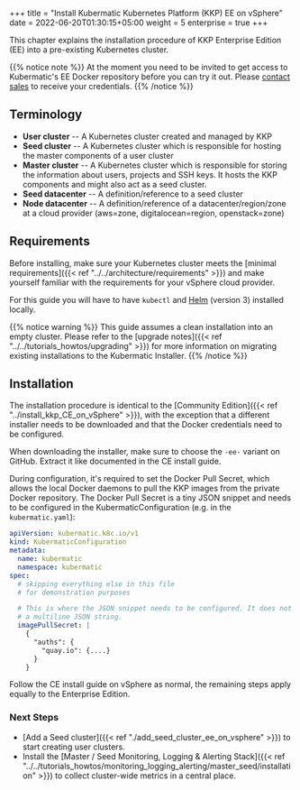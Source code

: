 +++
title = "Install Kubermatic Kubernetes Platform (KKP) EE on vSphere"
date =  2022-06-20T01:30:15+05:00
weight = 5
enterprise = true
+++

This chapter explains the installation procedure of KKP Enterprise Edition (EE) into a pre-existing
Kubernetes cluster.

{{% notice note %}}
At the moment you need to be invited to get access to Kubermatic's EE Docker repository before you can try it out.
Please [contact sales](mailto:sales@kubermatic.com) to receive your credentials.
{{% /notice %}}

## Terminology

* **User cluster** -- A Kubernetes cluster created and managed by KKP
* **Seed cluster** -- A Kubernetes cluster which is responsible for hosting the master components of a user cluster
* **Master cluster** -- A Kubernetes cluster which is responsible for storing the information about users, projects and SSH keys. It hosts the KKP components and might also act as a seed cluster.
* **Seed datacenter** -- A definition/reference to a seed cluster
* **Node datacenter** -- A definition/reference of a datacenter/region/zone at a cloud provider (aws=zone, digitalocean=region, openstack=zone)

## Requirements

Before installing, make sure your Kubernetes cluster meets the [minimal requirements]({{< ref "../../architecture/requirements" >}})
and make yourself familiar with the requirements for your vSphere cloud provider.

For this guide you will have to have `kubectl` and [Helm](https://www.helm.sh/) (version 3) installed locally.

{{% notice warning %}}
This guide assumes a clean installation into an empty cluster. Please refer to the [upgrade notes]({{< ref "../../tutorials_howtos/upgrading" >}})
for more information on migrating existing installations to the Kubermatic Installer.
{{% /notice %}}

## Installation

The installation procedure is identical to the [Community Edition]({{< ref "../install_kkp_CE_on_vSphere" >}}), with the exception that
a different installer needs to be downloaded and that the Docker credentials need to be configured.

When downloading the installer, make sure to choose the `-ee-` variant on GitHub. Extract it like documented in the CE install
guide.

During configuration, it's required to set the Docker Pull Secret, which allows the local Docker daemons to pull the KKP
images from the private Docker repository. The Docker Pull Secret is a tiny JSON snippet and needs to be configured in the
KubermaticConfiguration (e.g. in the `kubermatic.yaml`):

```yaml
apiVersion: kubermatic.k8c.io/v1
kind: KubermaticConfiguration
metadata:
  name: kubermatic
  namespace: kubermatic
spec:
  # skipping everything else in this file
  # for demonstration purposes

  # This is where the JSON snippet needs to be configured. It does not need to be
  # a multiline JSON string.
  imagePullSecret: |
    {
      "auths": {
        "quay.io": {....}
      }
    }
```

Follow the CE install guide on vSphere as normal, the remaining steps apply equally to the Enterprise Edition.

### Next Steps

* [Add a Seed cluster]({{< ref "./add_seed_cluster_ee_on_vsphere" >}}) to start creating user clusters.
* Install the [Master / Seed Monitoring, Logging & Alerting Stack]({{< ref "../../tutorials_howtos/monitoring_logging_alerting/master_seed/installation" >}}) to collect cluster-wide metrics in a central place.